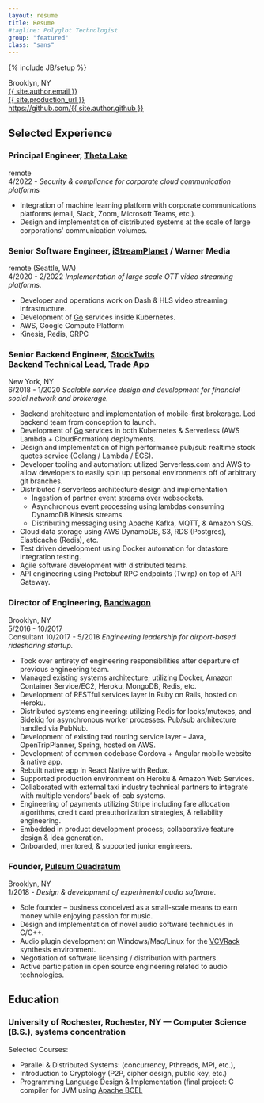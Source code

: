 ```yaml
---
layout: resume
title: Resume
#tagline: Polyglot Technologist
group: "featured"
class: "sans"
---
```

{% include JB/setup %}

<section>
<!--<h2>Objective</h2>-->
<p>
<!--<span class="marginnote">
  <strong>Jump to:</strong>
  <a href="#technical-highlights">Objective</a>
  <a href="#experience">Experience</a>
  <a href="#education">Education</a>
  <a href="#skills">Skills</a>
</span>-->
  <span class="marginnote">
    Brooklyn, NY<br />
    <a href='mailto:{{ site.author.email }}'>{{ site.author.email }}</a><br />
    <a href="{{ site.production_url }}">{{ site.production_url }}</a><br />
    <a href="http://github.com/{{ site.author.github }}/">https://github.com/{{ site.author.github }}</a>
  </span>
</p>
</section>

<section>
  <h2 id="experience">Selected Experience</h2>

  <h3>
    Principal Engineer, <a href="https://thetalake.com/">Theta Lake</a>
  </h3>
  <p>
    <span class="marginnote">remote<br>4/2022 - </span>
    <em>Security & compliance for corporate cloud communication platforms</em>
  </p>

  <ul>
    <li>Integration of machine learning platform with corporate communications platforms (email, Slack, Zoom, Microsoft Teams, etc.).</li>
    <li>Design and implementation of distributed systems at the scale of large corporations' communication volumes.</li>
  </ul>


  <h3>
    Senior Software Engineer, <a href="https://istreamplanet.com/">iStreamPlanet</a> / Warner Media
  </h3>
  <p>
    <span class="marginnote">remote (Seattle, WA)<br>4/2020 - 2/2022</span>
    <em>Implementation of large scale OTT video streaming platforms.</em>
  </p>

  <ul>
    <li>Developer and operations work on Dash &amp; HLS video streaming infrastructure.</li>
    <li>Development of <a href="https://www.go-lang.org/">Go</a> services inside Kubernetes.</li>
    <li>AWS, Google Compute Platform</li>
    <li>Kinesis, Redis, GRPC</li>
  </ul>

  <h3>
    Senior Backend Engineer, <a href="https://stocktwits.com/">StockTwits</a><br>
    Backend Technical Lead, Trade App
  </h3>
  <p>
    <span class="marginnote">New York, NY<br>6/2018 - 1/2020 </span>
    <em>Scalable service design and development for financial social network and brokerage.</em>
  </p>

  <ul>
    <li>Backend architecture and implementation of mobile-first brokerage. Led backend team from conception to launch.</li>
    <li>Development of <a href="https://www.go-lang.org/">Go</a> services in both Kubernetes &amp; Serverless (AWS Lambda + CloudFormation) deployments.</li>
    <li>Design and implementation of high performance pub/sub realtime stock quotes service (Golang / Lambda / ECS).</li>
    <li>Developer tooling and automation: utilized Serverless.com and AWS to allow developers to easily spin up personal environments off of arbitrary git branches.</li>
    <li>Distributed / serverless architecture design and implementation <ul>
      <li>Ingestion of partner event streams over websockets.</li>
      <li>Asynchronous event processing using lambdas consuming DynamoDB Kinesis streams.</li>
      <li>Distributing messaging using Apache Kafka, MQTT, &amp; Amazon SQS.</li>
    </ul></li>
    <li>Cloud data storage using AWS DynamoDB, S3, RDS (Postgres), Elasticache (Redis), etc.</li>
    <li>Test driven development using Docker automation for datastore integration testing.</li>
    <li>Agile software development with distributed teams.</li>
    <li>API engineering using Protobuf RPC endpoints (Twirp) on top of API Gateway.</li>
  </ul>

  <h3>Director of Engineering, <a href="http://bandwagon.io">Bandwagon</a></h3>
  <p>
    <span class="marginnote">
      Brooklyn, NY<br>5/2016 - 10/2017<br>Consultant 10/2017 - 5/2018
    </span>
  <em>Engineering leadership for airport-based ridesharing startup.</em></p>

  <ul>
    <li>Took over entirety of engineering responsibilities after departure of previous engineering team.</li>
    <li>Managed existing systems architecture; utilizing Docker, Amazon Container Service/EC2, Heroku, MongoDB, Redis, etc.</li>
    <li>Development of RESTful services layer in Ruby on Rails, hosted on Heroku.</li>
    <li>Distributed systems engineering: utilizing Redis for locks/mutexes, and Sidekiq for asynchronous worker processes. Pub/sub architecture handled via PubNub.</li>
    <li>Development of existing taxi routing service layer - Java, OpenTripPlanner, Spring, hosted on AWS.</li>
    <li>Development of common codebase Cordova + Angular mobile website &amp; native app.</li>
    <li>Rebuilt native app in React Native with Redux.</li>
    <li>Supported production environment on Heroku &amp; Amazon Web Services.</li>
    <li>Collaborated with external taxi industry technical partners to integrate with multiple vendors’ back-of-cab systems.</li>
    <li>Engineering of payments utilizing Stripe including fare allocation algorithms, credit card preauthorization strategies, &amp; reliability engineering.</li>
    <li>Embedded in product development process; collaborative feature design &amp; idea generation.</li>
    <li>Onboarded, mentored, &amp; supported junior engineers.</li>
  </ul>


<!--
  <h3>Development Team Lead, <a href="http://www.money-media.com">Money-Media</a> / <a href="http://www.ft.com/">Financial Times</a></h3>
  <p>
    <span class="marginnote">New York, NY<br>1/2013 - 4/2016</span>
    <em>Technical project leadership for 10+ subscription-only financial industry publications.</em>
  </p>

  <ul>
    <li>Web Development
      <ul>
        <li>Architected cross-publication Single Sign On using OAuth2.</li>
        <li>Development of front-end website using PHP, <a href="http://framework.zend.com/">Zend</a> 1.12, MySQL and Doctrine.</li>
        <li>Migrated PEAR-based packaging system to <a href="http://www.getcomposer.org/">Composer</a>.</li>
        <li>Redesigned cache architecture to support A/B experiments.</li>
        <li>Spearheaded web security analysis, developed Cross Site Scripting (XSS) and Cross Site Request Forgery protection for existing web sites.</li>
        <li>Developed lightweight PDF-rendering microservice in <a href="http://www.coffeescript.org/">Coffeescript</a> and <a href="http://www.nodejs.org/">Node</a>.</li>
      </ul>
    </li>
    <li>Mobile Development
      <ul>
        <li>Rearchitected multiple iOS applications in Swift.</li>
        <li>Led launch of 6 iOS tablet/phone applications for financial publications.</li>
        <li>Launched rich media advertising (mRAID) using Google Publisher ads and native DoubleClick modules inside mobile applications.</li>
        <li>Led mobile development projects on Android and iOS using <a href="http://www.appcelerator.com/">Appcelerator Titanium/Alloy</a> cross-platform JavaScript framework.</li>
      </ul>
    </li>
    <li>DevOps / Release Engineering
      <ul>
        <li>Responsible for release management, including packaging and coordination with operations staff.</li>
        <li>Conversion of infrastructure to HTTPS; including Elastic Load Balancers, mobile applications, web service endpoints, and advertising creatives.</li>
        <li>Supported continuous integration environment using Jenkins CI server.</li>
      </ul>
    </li>
    <li>Team Leadership
      <ul>
        <li>Supported test-driven development practice within team; designed unit/integration test specifications for developers.</li>
        <li>Mentored and managed developers on full-stack development.</li>
        <li>Led code reviews and developer education.</li>
      </ul>
    </li>
    <li>Project Leadership
      <ul>
        <li>Worked closely with business analysts, QA, sales, advertising and editorial teams to best allocate technical resources for project cycles.</li>
        <li>Implemented A/B testing including cross-publication experimentation.</li>
        <li>Data integration with extra-organizational sites with Atom XML and CSV data feeds.</li>
        <li>Integrated Google DoubleClick for Publishers across several publications including within mobile websites and apps.</li>
        <li>Launched new publication allowing free subscription with registration while leveraging existing codebase (<a href="http://financialadvisoriq.com/">FinancialAdvisorIQ.com</a>).</li>
      </ul>
    </li>
  </ul>
-->

  <h3>Founder, <a href="https://bongo.zone/">Pulsum Quadratum</a></h3>
  <p>
    <span class="marginnote">Brooklyn, NY<br>1/2018 - </span>
    <em>Design &amp; development of experimental audio software.</em>
  </p>

  <ul>
    <li>Sole founder – business conceived as a small-scale means to earn money while enjoying passion for music.</li>
    <li>Design and implementation of novel audio software techniques in C/C++.</li>
    <li>Audio plugin development on Windows/Mac/Linux for the <a href="https://www.vcvrack.com/">VCVRack</a> synthesis environment.</li>
    <li>Negotiation of software licensing / distribution with partners.</li>
    <li>Active participation in open source engineering related to audio technologies.</li>
  </ul>
<!--
  <h3>Senior Developer, <a href="http://www.hollywood.com/">Hollywood.com</a></h3>
  <p>
    <span class="marginnote">New York, NY<br>1/2012 - 10/2012</span>
    <em>Relaunched high-traffic celebrity news website.</em>
  </p>

  <ul>
    <li>Development of site &amp; CMS using <a href="http://www.symfony.com/">Symfony2</a> PHP framework, <a href="http://www.doctrine-project.org">Doctrine</a> PHP ORM, <a href="http://jquery.com/">jQuery</a> Javascript framework.</li>
    <li>Built, utilized, &amp; maintained test infrastructure using <a href="http://jenkins-ci.org">Jenkins</a> continuous integration server and <a href="http://www.phpunit.de">PHPUnit</a> test framework.</li>
    <li>Provisioned tiered architecture using <a href="https://www.varnish-cache.org">Varnish</a> cache server w/ <a href="http://www.akamai.com/html/support/esi.html">Edge Side Includes</a>, MySQL, <a href="http://memcached.org">Memcache</a>, <a href="http://www.php.net/manual/en/book.apc.php">APC</a> PHP Cache.</li>
    <li>Release engineering including patch / branch maintenance in <a href="http://git-scm.com/">Git</a>, <a href="https://github.com/capistrano/capistrano/">Capistrano</a> deployment automation and scripting.</li>
    <li>Architected high-performance web architecture utilizing <a href="https://aws.amazon.com/">Amazon AWS</a> cloud services including <a href="http://www.mysql.com">MySQL</a>/RDS, <a href="http://memcached.org">Memcache</a>/Elasticache, Elastic Compute Cloud (EC2), &amp; S3.</li>
    <li>Coordinated migration of Linux/MySQL assets from Rackspace / Rackspace Cloud to Amazon AWS EC3 / RDS.</li>
    <li>Automated systems administration &amp; operations using <a href="http://www.opscode.com/chef/">Chef</a> <a href="http://www.ruby-lang.org/">Ruby</a> systems integration framework on <a href="http://www.ubuntu.com/">Ubuntu</a> Linux. Maintained and supported public key infrastructure.</li>
    <li>Developed automated system for building <a href="https://www.virtualbox.org">VirtualBox</a> and updating virtual machine images. Supported worldwide freelance developers and rapid onboarding of engineering resources.</li>
    <li>Wrote specs for engineering positions; intimately involved in all technical hiring. Mentoring/support of junior &amp; frontend developers and remote freelancers.</li>
    <li>Integrated CMS with <a href="http://www.akamai.com/">Akamai</a> &amp; <a href="http://www.brightcove.com/">Brightcove</a> Content Distribution Networks (CDN). Asset migration from Windows Server 2003 environment.</li>
    <li>Evaluation / documentation / integration of former employees’ projects. Interfaced with contractor-developed iPad application via JSON.</li>
  </ul>

  <h3>Software Engineer, <a href="http://www.xceedium.com">Xceedium</a></h3>
  <p>
    <span class="marginnote">Jersey City, NJ<br>4/2011 – 12/2011</span>
    <em>Development of hardware security network appliance.</em>
  </p>

  <ul>
    <li>Maintained &amp; enhanced GateKeeper Linux appliance using Agile process. Primary focus on <a href="http://www.php.net/">PHP</a> web services &amp; Javascript UI; other components included C-language daemons, Java applets, MySQL.</li>
    <li>Designed and extended clustering to integrate in-house high availability functionality with recently acquired network password vault product replication (<a href="http://www.jboss.org/">JBoss</a>).</li>
    <li>Spearheaded web app security evaluation and hardening, CSRF protection design, PHP vulnerability assessment.</li>
    <li>Prototype of Enterprise management console in <a href="http://www.symfony.com/">Symfony2</a> PHP framework, <a href="http://jquery.com/">jQuery</a>, <a href="http://www.w3.org/TR/owl-features/">Ontology Web Language</a> (OWL RDF/XML) backing store. Web-based ontology explorer.</li>
    <li>Remote debugging of customer installations worldwide. Network protocol analysis using <a href="http://www.wireshark.org">Wireshark</a>.</li>
    <li>Implementation of NIST <a href="http://csrc.nist.gov/publications/PubsFIPS.html">FIPS 140-2</a> certified authenticated Network Time Protocol in product.</li>
  </ul>

  <h3>Freelance Developer</h3>
  <p>
    <span class="marginnote">Brooklyn, NY<br>9/2009 – 4/2011</span>
    <em>Front-end, infrastructure &amp; platform development for social media startup, e.g. <a href="https://www.banters.com/">banters.com</a></em>
  </p>

  <ul>
    <li>Self-directed development of new social features using <a href="http://jquery.com/">jQuery</a> Javascript and in-house PHP5 framework.</li>
    <li>Architected move to Amazon EC2 compute cloud / S3 content distribution network from generic Linux VPS.</li>
    <li>Rasterization of content to Tumblr via <a href="http://phantomjs.org">PhantomJS</a> on EC2</li>
    <li>Installation/Maintenance of <a href="http://wordpress.org">WordPress</a> blogs as CMS.</li>
  </ul>

  <h3>Developer, <a href="http://www.seatgeek.com/">SeatGeek</a></h3>
  <p>
    <span class="marginnote">New York, NY<br>3/2010 – 5/2010</span>
    <em>Front-end &amp; infrastructure development for secondary ticketing market aggregator.</em>
  </p>

  <ul>
    <li>Developed PHP <a href="http://www.symfony.com/">Symfony</a> website during period of rapid business development and user growth. Created web crawlers to scrap sports statistics from partner web sites across all major sports.</li>
    <li>Reverse engineered Flex &amp; Ajax APIs on third party web sites for aggregation of market transactions.</li>
    <li>Predictive modeling / analytics of major league sports utilizing transaction data and sports statistics.</li>
    <li>Developed embeddable Javascript widgets for revenue sharing partner sites from Yahoo! Sports all the way down to hobbyist bloggers.</li>
    <li>Implemented and optimized geotargetting across main web site, partner widgets and email.</li>
    <li>Managed interactions with freelancers including designers and coders. Evaluation and development of freelancer-coded Ruby / Watir / Firefox scraping system.</li>
  </ul>

  <h3>Developer, <a href="http://limewire.com">Limewire</a></h3>
  <p>
    <span class="marginnote">New York, NY<br>5/2008 – 9/2009</span>
    <em>Research &amp; development of innovative web &amp; BitTorrent apps utilizing and enhancing peer-to-peer technology.</em>
    <ul>
      <li>
      Developed LimeTracker<label for="sn-demo" class="margin-toggle sidenote-number"></label><input type="checkbox"
       id="sn-demo"
       class="margin-toggle"/>
      <span class="sidenote"><a href="https://github.com/WIZARDISHUNGRY/sflimetracker/">source code on github</a>
      </span>
      open-source BitTorrent tracker / podcasting system in Symfony PHP framework. Tracker uses P2P to accelerate podcasts, reducing distribution costs.
      </li>
      <li>Managed open source contributions and issue reporting via Git source control and JIRA bug tracker.</li>
      <li>Developed software targeting commodity web hosts for “unzip and run installs”, in the vein of WordPress.</li>
      <li>Worked to solve standardization problems in RSS and Atom-based podcasts.</li>
      <li>Conceived SEO-directed internationalization and localization strategy for Limewire website with aim of increasing purchase rates in overseas markets.</li>
      <li>Maintained MediaWiki and PhpBB installations for Limewire.org community with ~90,000 accounts.</li>
      <li>Evaluated replacement of Limewire’s Java servlet for crash report handling in response to load issues during new release cycles.</li>
    </ul>
  </p>

  <h3>Web Programmer, <a href="http://steinhardt.nyu.edu">NYU Steinhardt</a></h3>
  <p>
    <span class="marginnote">New York, NY<br>2/2006 – 5/2008</span>
    <em>Application/content team attached to dean of development; develops web apps and addresses marketing and academic technology.</em></p>

  <ul>
    <li>Single handedly planned and developed unified content management system; gracefully migrating content from a cornucopia of older ad-hoc content management systems (Cold Fusion, Perl, PHP 4) to single unified CMS encompassing nearly a dozen distinct content types and their associated backend interface. System utilizes Symfony PHP framework to aid in rapid development and code reuse.</li>
    <li>Developed CMS backend using Web 2.0 technologies; TinyMCE rich text editor, Prototype/Scriptaculous Javascript DHTML/Ajax enhancements; ensuring user-friendly and responsive access to content editing for 11 academic departments and 16 centers and institutes. Tag-based permissions system allows easy delegation of authority with flexible scope.</li>
    <li>Member of core marketing/branding team that oversaw year-long renaming process of school and a comprehensive visual identity overhaul for both web and print. Worked to accommodate visual identities of departments within overall school, and university brands.</li>
    <li>Created AJAX faculty bio editor that allowed inline layout and polling from sources ranging from RSS feeds to CMS news, accommodating the diverse requirements of 243+ full-time faculty members and allowing the reuse of web content in new contexts.</li>
    <li>Ported open source <a href="http://cvs.savannah.nongnu.org/viewvc/phpkrb5/">Kerberos V bindings for PHP version 4 to 5</a> for authentication against central NYU systems.</li>
    <li>Participated in development of Symfony PHP web framework, contributing numerous bug reports and a number of patches; of note are patches for correct operation in FastCGI environment.</li>
    <li>Worked closely with university IT Unix administrators to oversee server issues including MySQL optimization, Apache configuration and troubleshooting, and hardware lifecycle planning.</li>
    <li>Implementation of version control (Subversion) and project management / bug tracking / wiki software (Trac) for web development team.</li>
    <li>Aggregated university calendar feeds with Steinhardt utilizing iCalendar (.ics).</li>
    <li>Devised custom student blog portal; integrated with university Moveable Type Enterprise install via RSS/Atom feeds; helped plan and implement all aspects of promotional student blog campaign.</li>
    <li>Served as technical liaison to Dean’s Office, IT strategy, software and hardware purchasing.</li>
  </ul>

  <h3>Web Developer, University of Rochester Web Group</h3>
  <p>
  <span class="marginnote">Rochester, NY<br>9/2003 - 5/2005</span>
  <em>Supports departmental web developers and provides development services within the University.</em></p>

  <ul>
    <li>Primary developer for the University-wide web development  “deploy” system. System includes security and auditing capabilities. Took over design and programming; completed security audit, addressed critical scalability issues, and implemented major functionality and usability improvements for the 2.0 release.</li>
    <li>Developed custom web applications (utilizing Apache, Php, MySQL, Solaris) for dozens of university departments, including a uniform graduate application system used across academic departments.</li>
    <li>Provided consultation to management on issues related to the shared web server development.</li>
  </ul>

  <h3>Application Developer, MontegoNet LLC.</h3>
  <p>
  <span class="marginnote">Portsmouth, RI<br>5/2002 - 8/2004</span>
  <em>Provides e-business consulting for kiosk and web-based applications.</em></p>

  <ul>
    <li>Developed Internet kiosk architecture, including log processor, utilizing ASP/C#, SQL, and web services.</li>
    <li>Integrated hardware sensors with kiosks using C++ and Windows serial device API.</li>
    <li>Design and implement backend for kiosk electronic banking application w/ automated wire transfers.</li>
    <li>Administered mail servers (Qmail/Red Hat Linux) and firewalls (OpenBSD, Cisco PIX).</li>
  </ul>
  -->

</section>
<section>
  <h2 id="education">Education</h2>
  <h3>University of Rochester, Rochester, NY — Computer Science (B.S.), systems concentration</h3>
  <p>Selected Courses:</p>

  <ul>
    <li>Parallel &amp; Distributed Systems: (concurrency, Pthreads, MPI, etc.),</li>
    <li>Introduction to Cryptology (P2P, cipher design, public key, etc.)</li>
    <li>Programming Language Design &amp; Implementation (final project: C compiler for JVM using <a href="http://commons.apache.org/bcel/">Apache BCEL</a></li>
  </ul>
<section>

